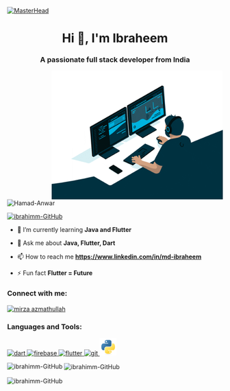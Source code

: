 [![MasterHead](https://user-images.githubusercontent.com/74038190/240304586-d48893bd-0757-481c-8d7e-ba3e163feae7.png)](https://Mirzaazmath.io)
<h1 align="center">Hi 👋, I'm Ibraheem</h1>
<h3 align="center">A passionate full stack developer from India</h3>
<img align="right" alt="Coding" width="400" src="https://github.com/Mirzaazmath/threads_clone/blob/main/assets/output/coding.gif">

<p align="left"> <img src="https://komarev.com/ghpvc/?username=Hamad-Anwar&label=Profile%20views&color=0e75b6&style=flat" alt="Hamad-Anwar" /> </p>




<p align="left"> <a href="https://github.com/ryo-ma/github-profile-trophy"><img src="https://github-profile-trophy.vercel.app/?username=ibrahimm-GitHub" alt="ibrahimm-GitHub" /></a> </p>

- 🌱 I’m currently learning **Java and Flutter**

- 💬 Ask me about **Java, Flutter, Dart**

- 📫 How to reach me **https://www.linkedin.com/in/md-ibraheem**

- ⚡ Fun fact **Flutter = Future**

<h3 align="left">Connect with me:</h3>
<p align="left">
<a href="https://linkedin.com/md-ibraheem" target="blank"><img align="center" src="https://raw.githubusercontent.com/rahuldkjain/github-profile-readme-generator/master/src/images/icons/Social/linked-in-alt.svg" alt="mirza azmathullah" height="30" width="40" /></a>
</p>

<h3 align="left">Languages and Tools:</h3>
<p align="left"> <a href="https://dart.dev" target="_blank" rel="noreferrer"> <img src="https://www.vectorlogo.zone/logos/dartlang/dartlang-icon.svg" alt="dart" width="40" height="40"/> </a> <a href="https://firebase.google.com/" target="_blank" rel="noreferrer"> <img src="https://www.vectorlogo.zone/logos/firebase/firebase-icon.svg" alt="firebase" width="40" height="40"/> </a> <a href="https://flutter.dev" target="_blank" rel="noreferrer"> <img src="https://www.vectorlogo.zone/logos/flutterio/flutterio-icon.svg" alt="flutter" width="40" height="40"/> </a> <a href="https://git-scm.com/" target="_blank" rel="noreferrer"> <img src="https://www.vectorlogo.zone/logos/git-scm/git-scm-icon.svg" alt="git" width="40" height="40"/> </a> <a href="https://www.python.org" target="_blank" rel="noreferrer"> <img src="https://raw.githubusercontent.com/devicons/devicon/master/icons/python/python-original.svg" alt="python" width="40" height="40"/> </a> </p>

<p><img align="left" src="https://github-readme-stats.vercel.app/api/top-langs?username=ibrahimm-GitHub&show_icons=true&locale=en&layout=compact" alt="ibrahimm-GitHub" /></p>

<p>&nbsp;<img align="center" src="https://github-readme-stats.vercel.app/api?username=ibrahimm-GitHub&show_icons=true&locale=en" alt="ibrahimm-GitHub" /></p>

<p><img align="center" src="https://github-readme-streak-stats.herokuapp.com/?user=ibrahimm-GitHub&" alt="ibrahimm-GitHub" /></p>
